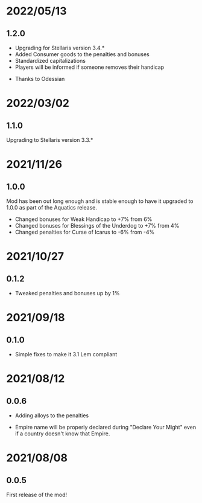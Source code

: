 # 2022/05/13

## 1.2.0

* Upgrading for Stellaris version 3.4.*
* Added Consumer goods to the penalties and bonuses
* Standardized capitalizations
* Players will be informed if someone removes their handicap

- Thanks to Odessian

# 2022/03/02

## 1.1.0

Upgrading to Stellaris version 3.3.*

# 2021/11/26

## 1.0.0

Mod has been out long enough and is stable enough to have it upgraded to 1.0.0 as part of the Aquatics release.

* Changed bonuses for Weak Handicap to +7% from 6%
* Changed bonuses for Blessings of the Underdog to +7% from 4%
* Changed penalties for Curse of Icarus to -6% from -4%

# 2021/10/27

## 0.1.2

* Tweaked penalties and bonuses up by 1%

# 2021/09/18

## 0.1.0

* Simple fixes to make it 3.1 Lem compliant

# 2021/08/12

## 0.0.6

* Adding alloys to the penalties

* Empire name will be properly declared during "Declare Your Might" even if a country doesn't know that Empire.

# 2021/08/08

## 0.0.5

First release of the mod!